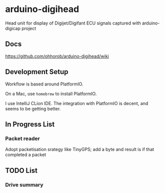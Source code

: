 # arduino-digihead
Head unit for display of Digijet/Digifant ECU signals captured with arduino-digicap project

## Docs

https://github.com/ohhorob/arduino-digihead/wiki


## Development Setup

Workflow is based around PlatformIO.

On a Mac, use `homebrew` to install PlatformIO.

I use IntelliJ CLion IDE. The integration with PlatformIO is decent, and seems to be getting better.



## In Progress List

### Packet reader

Adopt packetisation srategy like TinyGPS; add a byte and result is if that completed a packet


## TODO List

### Drive summary

